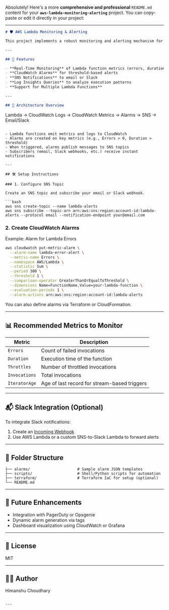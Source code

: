 Absolutely! Here's a more **comprehensive and professional** `README.md` content for your **`aws-lambda-monitoring-alerting`** project. You can copy-paste or edit it directly in your project:

---

```markdown
# 🛡️ AWS Lambda Monitoring & Alerting

This project implements a robust monitoring and alerting mechanism for AWS Lambda functions using native AWS services. It is designed to detect runtime anomalies and ensure quick operational responses through alert notifications.

---

## 📌 Features

- **Real-Time Monitoring** of Lambda function metrics (errors, duration, invocations)
- **CloudWatch Alarms** for threshold-based alerts
- **SNS Notifications** to email or Slack
- **Log Insights Queries** to analyze execution patterns
- **Support for Multiple Lambda Functions**

---

## 🔧 Architecture Overview

```

Lambda → CloudWatch Logs → CloudWatch Metrics → Alarms → SNS → Email/Slack

````

- Lambda functions emit metrics and logs to CloudWatch
- Alarms are created on key metrics (e.g., Errors > 0, Duration > threshold)
- When triggered, alarms publish messages to SNS topics
- Subscribers (email, Slack webhooks, etc.) receive instant notifications

---

## 🛠️ Setup Instructions

### 1. Configure SNS Topic

Create an SNS topic and subscribe your email or Slack webhook.

```bash
aws sns create-topic --name lambda-alerts
aws sns subscribe --topic-arn arn:aws:sns:region:account-id:lambda-alerts --protocol email --notification-endpoint your@email.com
````

### 2. Create CloudWatch Alarms

Example: Alarm for Lambda Errors

```bash
aws cloudwatch put-metric-alarm \
  --alarm-name lambda-error-alert \
  --metric-name Errors \
  --namespace AWS/Lambda \
  --statistic Sum \
  --period 300 \
  --threshold 1 \
  --comparison-operator GreaterThanOrEqualToThreshold \
  --dimensions Name=FunctionName,Value=your-lambda-function \
  --evaluation-periods 1 \
  --alarm-actions arn:aws:sns:region:account-id:lambda-alerts
```

You can also define alarms via Terraform or CloudFormation.

---

## 📊 Recommended Metrics to Monitor

| Metric        | Description                                  |
| ------------- | -------------------------------------------- |
| `Errors`      | Count of failed invocations                  |
| `Duration`    | Execution time of the function               |
| `Throttles`   | Number of throttled invocations              |
| `Invocations` | Total invocations                            |
| `IteratorAge` | Age of last record for stream-based triggers |

---

## 📬 Slack Integration (Optional)

To integrate Slack notifications:

1. Create an [Incoming Webhook](https://api.slack.com/messaging/webhooks)
2. Use AWS Lambda or a custom SNS-to-Slack Lambda to forward alerts

---

## 📁 Folder Structure

```
├── alarms/                     # Sample alarm JSON templates
├── scripts/                    # Shell/Python scripts for automation
├── terraform/                  # Terraform IaC for setup (optional)
└── README.md
```

---

## 🚀 Future Enhancements

* Integration with PagerDuty or Opsgenie
* Dynamic alarm generation via tags
* Dashboard visualization using CloudWatch or Grafana

---

## 📄 License

MIT

---

## 👨‍💻 Author

Himanshu Choudhary

```

---

```
